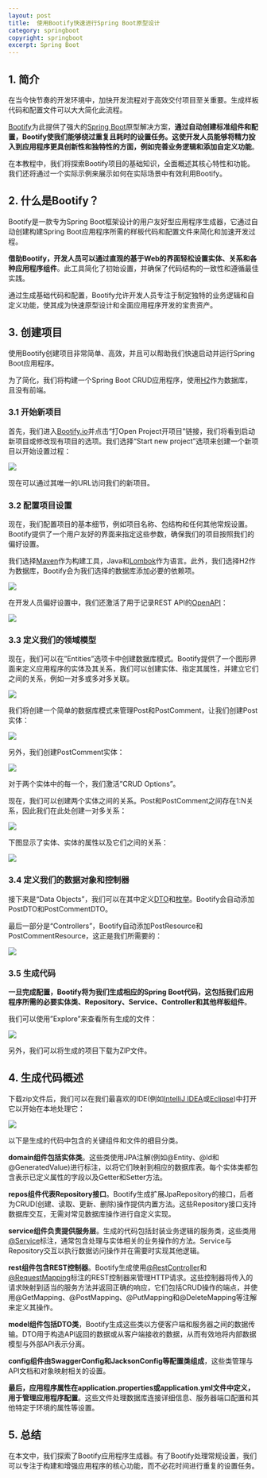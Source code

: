 ```yaml
---
layout: post
title:  使用Bootify快速进行Spring Boot原型设计
category: springboot
copyright: springboot
excerpt: Spring Boot
---
```


## 1. 简介

在当今快节奏的开发环境中，加快开发流程对于高效交付项目至关重要。生成样板代码和配置文件可以大大简化此流程。

[Bootify](https://bootify.io/)为此提供了强大的[Spring Boot](https://www.baeldung.com/spring-boot-start)原型解决方案，**通过自动创建标准组件和配置，Bootify使我们能够绕过重复且耗时的设置任务。这使开发人员能够将精力投入到应用程序更具创新性和独特性的方面，例如完善业务逻辑和添加自定义功能**。

在本教程中，我们将探索Bootify项目的基础知识，全面概述其核心特性和功能。我们还将通过一个实际示例来展示如何在实际场景中有效利用Bootify。

## 2. 什么是Bootify？

Bootify是一款专为Spring Boot框架设计的用户友好型应用程序生成器，它通过自动创建构建Spring Boot应用程序所需的样板代码和配置文件来简化和加速开发过程。

**借助Bootify，开发人员可以通过直观的基于Web的界面轻松设置实体、关系和各种应用程序组件**。此工具简化了初始设置，并确保了代码结构的一致性和遵循最佳实践。

通过生成基础代码和配置，Bootify允许开发人员专注于制定独特的业务逻辑和自定义功能，使其成为快速原型设计和全面应用程序开发的宝贵资产。

## 3. 创建项目

使用Bootify创建项目非常简单、高效，并且可以帮助我们快速启动并运行Spring Boot应用程序。

为了简化，我们将构建一个Spring Boot CRUD应用程序，使用[H2](https://www.baeldung.com/spring-boot-h2-database)作为数据库，且没有前端。

### 3.1 开始新项目

首先，我们进入[Bootify.io](https://bootify.io/)并点击“打Open Project开项目”链接，我们将看到启动新项目或修改现有项目的选项。我们选择“Start new project”选项来创建一个新项目以开始设置过程：

![](/assets/images/2025/springboot/springbootprototypingbootify01.png)

现在可以通过其唯一的URL访问我们的新项目。

### 3.2 配置项目设置

现在，我们配置项目的基本细节，例如项目名称、包结构和任何其他常规设置。Bootify提供了一个用户友好的界面来指定这些参数，确保我们的项目按照我们的偏好设置。

我们选择[Maven](https://www.baeldung.com/maven)作为构建工具，Java和[Lombok](https://www.baeldung.com/intro-to-project-lombok)作为语言。此外，我们选择H2作为数据库，Bootify会为我们选择的数据库添加必要的依赖项。

![](/assets/images/2025/springboot/springbootprototypingbootify02.png)

在开发人员偏好设置中，我们还激活了用于记录REST API的[OpenAPI](https://www.baeldung.com/spring-rest-openapi-documentation)：

![](/assets/images/2025/springboot/springbootprototypingbootify03.png)

### 3.3 定义我们的领域模型

现在，我们可以在”Entities”选项卡中创建数据库模式。Bootify提供了一个图形界面来定义应用程序的实体及其关系，我们可以创建实体、指定其属性，并建立它们之间的关系，例如一对多或多对多关联。

![](/assets/images/2025/springboot/springbootprototypingbootify04.png)

我们将创建一个简单的数据库模式来管理Post和PostComment，让我们创建Post实体：

![](/assets/images/2025/springboot/springbootprototypingbootify05.png)

另外，我们创建PostComment实体：

![](/assets/images/2025/springboot/springbootprototypingbootify06.png)

对于两个实体中的每一个，我们激活”CRUD Options”。

现在，我们可以创建两个实体之间的关系。Post和PostComment之间存在1:N关系，因此我们在此处创建一对多关系：

![](/assets/images/2025/springboot/springbootprototypingbootify07.png)

下图显示了实体、实体的属性以及它们之间的关系：

![](/assets/images/2025/springboot/springbootprototypingbootify08.png)

### 3.4 定义我们的数据对象和控制器

接下来是“Data Objects”，我们可以在其中定义[DTO](https://www.baeldung.com/java-dto-pattern)和[枚举](https://www.baeldung.com/a-guide-to-java-enums)。Bootify会自动添加PostDTO和PostCommentDTO。

最后一部分是“Controllers”，Bootify自动添加PostResource和PostCommentResource，这正是我们所需要的：

![](/assets/images/2025/springboot/springbootprototypingbootify09.png)

### 3.5 生成代码

**一旦完成配置，Bootify将为我们生成相应的Spring Boot代码，这包括我们应用程序所需的必要实体类、Repository、Service、Controller和其他样板组件**。

我们可以使用”Explore”来查看所有生成的文件：

![](/assets/images/2025/springboot/springbootprototypingbootify10.png)

另外，我们可以将生成的项目下载为ZIP文件。

## 4. 生成代码概述

下载zip文件后，我们可以在我们最喜欢的IDE(例如[IntelliJ IDEA](https://www.baeldung.com/intellij-basics)或[Eclipse](https://www.baeldung.com/eclipse-debugging))中打开它以开始在本地处理它：

![](/assets/images/2025/springboot/springbootprototypingbootify11.png)

以下是生成的代码中包含的关键组件和文件的细目分类。

**domain组件包括实体类**。这些类使用JPA注解(例如@Entity、@Id和@GeneratedValue)进行标注，以将它们映射到相应的数据库表。每个实体类都包含表示已定义属性的字段以及Getter和Setter方法。

**repos组件代表Repository接口**。Bootify生成扩展JpaRepository的接口，后者为CRUD(创建、读取、更新、删除)操作提供内置方法。这些Repository接口支持数据库交互，无需对常见数据库操作进行自定义实现。

**service组件负责提供服务层**。生成的代码包括封装业务逻辑的服务类，这些类用[@Service](https://www.baeldung.com/spring-component-repository-service)标注，通常包含处理与实体相关的业务操作的方法。Service与Repository交互以执行数据访问操作并在需要时实现其他逻辑。

**rest组件包含REST控制器**。Bootify生成使用[@RestController](https://www.baeldung.com/spring-controller-vs-restcontroller)和[@RequestMapping](https://www.baeldung.com/spring-requestmapping)标注的REST控制器来管理HTTP请求。这些控制器将传入的请求映射到适当的服务方法并返回正确的响应，它们包括CRUD操作的端点，并使用@GetMapping、@PostMapping、@PutMapping和@DeleteMapping等注解来定义其操作。

**model组件包括DTO类**，Bootify生成这些类以方便客户端和服务器之间的数据传输。DTO用于构造API返回的数据或从客户端接收的数据，从而有效地将内部数据模型与外部API表示分离。

**config组件由SwaggerConfig和JacksonConfig等配置类组成**，这些类管理与API文档和对象映射相关的设置。

**最后，应用程序属性在application.properties或application.yml文件中定义，用于管理应用程序配置**。这些文件处理数据库连接详细信息、服务器端口配置和其他特定于环境的属性等设置。

## 5. 总结

在本文中，我们探索了Bootify应用程序生成器。有了Bootify处理常规设置，我们可以专注于构建和增强应用程序的核心功能，而不必花时间进行重复的设置任务。